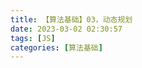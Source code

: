 ```yaml
---
title: 【算法基础】03，动态规划
date: 2023-03-02 02:30:57
tags: [JS]
categories: [算法基础]
---
```


<!-- YCTODO -->